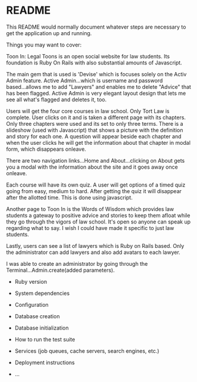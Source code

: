 # README

This README would normally document whatever steps are necessary to get the
application up and running.

Things you may want to cover:

Toon In: Legal Toons is an open social website for law students. Its foundation is Ruby On Rails with also substantial amounts of Javascript.

The main gem that is used is 'Devise' which is focuses solely on the Activ Admin feature. Active Admin...which is username and password based...allows me to add "Lawyers" and enables me to delete "Advice" that has been flagged. Active Admin is very elegant layout design that lets me see all what's flagged and deletes it, too.

Users will get the four core courses in law school. Only Tort Law is complete. User clicks on it and is taken a different page with its chapters. Only three chapters were used and its set to only three terms. There is a slideshow (used with Javascript) that shows a picture with the definition and story for each one. A question will appear beside each chapter and when the user clicks he will get the information about that chapter in modal form, which disappears onleave. 

There are two navigation links...Home and About...clicking on About gets you a modal with the information about the site and it goes away once onleave. 

Each course will have its own quiz. A user will get options of a timed quiz going from easy, medium to hard. After getting the quiz it will disappear after the allotted time. This is done using javascript.

Another page to Toon In is the Words of Wisdom which provides law students a gateway to positive advice and stories to keep them afloat while they go through the vigors of law school. It's open so anyone can speak up regarding what to say. I wish I could have made it specific to just law students.

Lastly, users can see a list of lawyers which is Ruby on Rails based. Only the administrator can add lawyers and also add avatars to each lawyer.

I was able to create an administrator by going through the Terminal...Admin.create(added parameters).






* Ruby version

* System dependencies

* Configuration

* Database creation

* Database initialization

* How to run the test suite

* Services (job queues, cache servers, search engines, etc.)

* Deployment instructions

* ...
